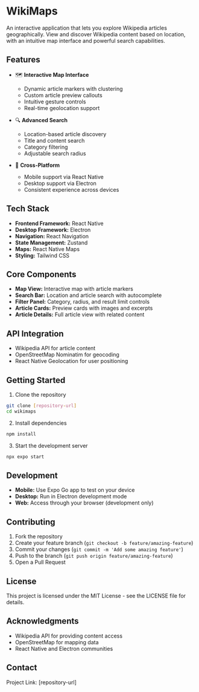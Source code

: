 # WikiMaps

An interactive application that lets you explore Wikipedia articles geographically. View and discover Wikipedia content based on location, with an intuitive map interface and powerful search capabilities.

## Features

- 🗺️ **Interactive Map Interface**
  - Dynamic article markers with clustering
  - Custom article preview callouts
  - Intuitive gesture controls
  - Real-time geolocation support

- 🔍 **Advanced Search**
  - Location-based article discovery
  - Title and content search
  - Category filtering
  - Adjustable search radius

- 📱 **Cross-Platform**
  - Mobile support via React Native
  - Desktop support via Electron
  - Consistent experience across devices

## Tech Stack

- **Frontend Framework:** React Native
- **Desktop Framework:** Electron
- **Navigation:** React Navigation
- **State Management:** Zustand
- **Maps:** React Native Maps
- **Styling:** Tailwind CSS

## Core Components

- **Map View:** Interactive map with article markers
- **Search Bar:** Location and article search with autocomplete
- **Filter Panel:** Category, radius, and result limit controls
- **Article Cards:** Preview cards with images and excerpts
- **Article Details:** Full article view with related content

## API Integration

- Wikipedia API for article content
- OpenStreetMap Nominatim for geocoding
- React Native Geolocation for user positioning

## Getting Started

1. Clone the repository
```bash
git clone [repository-url]
cd wikimaps
```

2. Install dependencies
```bash
npm install
```

3. Start the development server
```bash
npx expo start
```

## Development

- **Mobile:** Use Expo Go app to test on your device
- **Desktop:** Run in Electron development mode
- **Web:** Access through your browser (development only)

## Contributing

1. Fork the repository
2. Create your feature branch (`git checkout -b feature/amazing-feature`)
3. Commit your changes (`git commit -m 'Add some amazing feature'`)
4. Push to the branch (`git push origin feature/amazing-feature`)
5. Open a Pull Request

## License

This project is licensed under the MIT License - see the LICENSE file for details.

## Acknowledgments

- Wikipedia API for providing content access
- OpenStreetMap for mapping data
- React Native and Electron communities

## Contact

Project Link: [repository-url]
